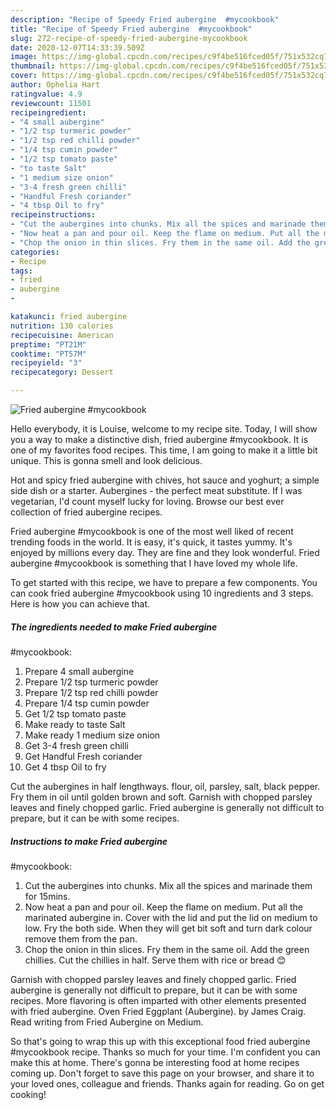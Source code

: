 ```yaml
---
description: "Recipe of Speedy Fried aubergine  #mycookbook"
title: "Recipe of Speedy Fried aubergine  #mycookbook"
slug: 272-recipe-of-speedy-fried-aubergine-mycookbook
date: 2020-12-07T14:33:39.509Z
image: https://img-global.cpcdn.com/recipes/c9f4be516fced05f/751x532cq70/fried-aubergine-mycookbook-recipe-main-photo.jpg
thumbnail: https://img-global.cpcdn.com/recipes/c9f4be516fced05f/751x532cq70/fried-aubergine-mycookbook-recipe-main-photo.jpg
cover: https://img-global.cpcdn.com/recipes/c9f4be516fced05f/751x532cq70/fried-aubergine-mycookbook-recipe-main-photo.jpg
author: Ophelia Hart
ratingvalue: 4.9
reviewcount: 11501
recipeingredient:
- "4 small aubergine"
- "1/2 tsp turmeric powder"
- "1/2 tsp red chilli powder"
- "1/4 tsp cumin powder"
- "1/2 tsp tomato paste"
- "to taste Salt"
- "1 medium size onion"
- "3-4 fresh green chilli"
- "Handful Fresh coriander"
- "4 tbsp Oil to fry"
recipeinstructions:
- "Cut the aubergines into chunks. Mix all the spices and marinade them for 15mins."
- "Now heat a pan and pour oil. Keep the flame on medium. Put all the marinated aubergine in. Cover with the lid and put the lid on medium to low. Fry the both side. When they will get bit soft and turn dark colour remove them from the pan."
- "Chop the onion in thin slices. Fry them in the same oil. Add the green chillies. Cut the chillies in half. Serve them with rice or bread 😊"
categories:
- Recipe
tags:
- fried
- aubergine
- 

katakunci: fried aubergine  
nutrition: 130 calories
recipecuisine: American
preptime: "PT21M"
cooktime: "PT57M"
recipeyield: "3"
recipecategory: Dessert

---
```



![Fried aubergine 
#mycookbook](https://img-global.cpcdn.com/recipes/c9f4be516fced05f/751x532cq70/fried-aubergine-mycookbook-recipe-main-photo.jpg)

Hello everybody, it is Louise, welcome to my recipe site. Today, I will show you a way to make a distinctive dish, fried aubergine 
#mycookbook. It is one of my favorites food recipes. This time, I am going to make it a little bit unique. This is gonna smell and look delicious.

Hot and spicy fried aubergine with chives, hot sauce and yoghurt; a simple side dish or a starter. Aubergines - the perfect meat substitute. If I was vegetarian, I&#39;d count myself lucky for loving. Browse our best ever collection of fried aubergine recipes.

Fried aubergine 
#mycookbook is one of the most well liked of recent trending foods in the world. It is easy, it's quick, it tastes yummy. It's enjoyed by millions every day. They are fine and they look wonderful. Fried aubergine 
#mycookbook is something that I have loved my whole life.


To get started with this recipe, we have to prepare a few components. You can cook fried aubergine 
#mycookbook using 10 ingredients and 3 steps. Here is how you can achieve that.

<!--inarticleads1-->

##### The ingredients needed to make Fried aubergine 
#mycookbook:

1. Prepare 4 small aubergine
1. Prepare 1/2 tsp turmeric powder
1. Prepare 1/2 tsp red chilli powder
1. Prepare 1/4 tsp cumin powder
1. Get 1/2 tsp tomato paste
1. Make ready to taste Salt
1. Make ready 1 medium size onion
1. Get 3-4 fresh green chilli
1. Get Handful Fresh coriander
1. Get 4 tbsp Oil to fry


Cut the aubergines in half lengthways. flour, oil, parsley, salt, black pepper. Fry them in oil until golden brown and soft. Garnish with chopped parsley leaves and finely chopped garlic. Fried aubergine is generally not difficult to prepare, but it can be with some recipes. 

<!--inarticleads2-->

##### Instructions to make Fried aubergine 
#mycookbook:

1. Cut the aubergines into chunks. Mix all the spices and marinade them for 15mins.
1. Now heat a pan and pour oil. Keep the flame on medium. Put all the marinated aubergine in. Cover with the lid and put the lid on medium to low. Fry the both side. When they will get bit soft and turn dark colour remove them from the pan.
1. Chop the onion in thin slices. Fry them in the same oil. Add the green chillies. Cut the chillies in half. Serve them with rice or bread 😊


Garnish with chopped parsley leaves and finely chopped garlic. Fried aubergine is generally not difficult to prepare, but it can be with some recipes. More flavoring is often imparted with other elements presented with fried aubergine. Oven Fried Eggplant (Aubergine). by James Craig. Read writing from Fried Aubergine on Medium. 

So that's going to wrap this up with this exceptional food fried aubergine 
#mycookbook recipe. Thanks so much for your time. I'm confident you can make this at home. There's gonna be interesting food at home recipes coming up. Don't forget to save this page on your browser, and share it to your loved ones, colleague and friends. Thanks again for reading. Go on get cooking!
